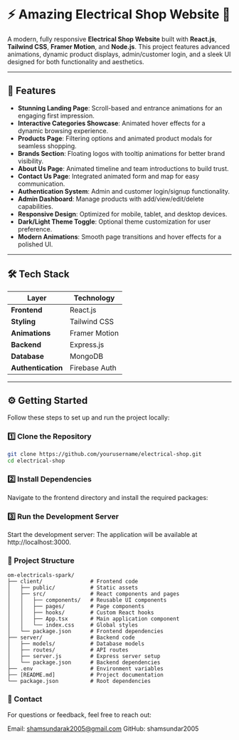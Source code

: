 # ⚡️ Amazing Electrical Shop Website 🔌

A modern, fully responsive **Electrical Shop Website** built with **React.js**, **Tailwind CSS**, **Framer Motion**, and **Node.js**. This project features advanced animations, dynamic product displays, admin/customer login, and a sleek UI designed for both functionality and aesthetics.

---

## 🚀 Features

- **Stunning Landing Page**: Scroll-based and entrance animations for an engaging first impression.
- **Interactive Categories Showcase**: Animated hover effects for a dynamic browsing experience.
- **Products Page**: Filtering options and animated product modals for seamless shopping.
- **Brands Section**: Floating logos with tooltip animations for better brand visibility.
- **About Us Page**: Animated timeline and team introductions to build trust.
- **Contact Us Page**: Integrated animated form and map for easy communication.
- **Authentication System**: Admin and customer login/signup functionality.
- **Admin Dashboard**: Manage products with add/view/edit/delete capabilities.
- **Responsive Design**: Optimized for mobile, tablet, and desktop devices.
- **Dark/Light Theme Toggle**: Optional theme customization for user preference.
- **Modern Animations**: Smooth page transitions and hover effects for a polished UI.

---

## 🛠️ Tech Stack

| Layer              | Technology       |
|-------------------|------------------|
| **Frontend**       | React.js         |
| **Styling**        | Tailwind CSS     |
| **Animations**     | Framer Motion    |
| **Backend**        | Express.js       |
| **Database**       | MongoDB          |
| **Authentication** | Firebase Auth    |

---

## ⚙️ Getting Started

Follow these steps to set up and run the project locally:

### 1️⃣ Clone the Repository

```bash
git clone https://github.com/yourusername/electrical-shop.git
cd electrical-shop
```
### 2️⃣ Install Dependencies
Navigate to the frontend directory and install the required packages:

### 3️⃣ Run the Development Server
Start the development server:
The application will be available at http://localhost:3000.

### 📂 Project Structure
```
om-electricals-spark/
├── client/               # Frontend code
│   ├── public/           # Static assets
│   ├── src/              # React components and pages
│   │   ├── components/   # Reusable UI components
│   │   ├── pages/        # Page components
│   │   ├── hooks/        # Custom React hooks
│   │   ├── App.tsx       # Main application component
│   │   └── index.css     # Global styles
│   └── package.json      # Frontend dependencies
├── server/               # Backend code
│   ├── models/           # Database models
│   ├── routes/           # API routes
│   ├── server.js         # Express server setup
│   └── package.json      # Backend dependencies
├── .env                  # Environment variables
├── [README.md]           # Project documentation
└── package.json          # Root dependencies
```

### 📧 Contact
For questions or feedback, feel free to reach out:

Email: shamsundarak2005@gmail.com
GitHub: shamsundar2005